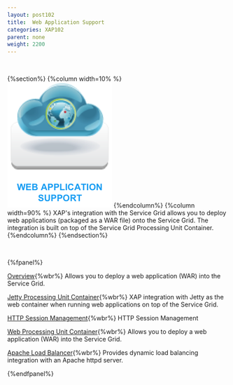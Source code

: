 ```yaml
---
layout: post102
title:  Web Application Support
categories: XAP102
parent: none
weight: 2200
---
```


<br>

{%section%}
{%column width=10% %}
![transaction.png](/attachment_files/subject/web.png)
{%endcolumn%}
{%column width=90% %}
XAP's integration with the Service Grid allows you to deploy web applications (packaged as a WAR file) onto the Service Grid. The integration is built on top of the Service Grid Processing Unit Container.
{%endcolumn%}
{%endsection%}

<br>

{%fpanel%}

[Overview](./web-application-support.html){%wbr%}
Allows you to deploy a web application (WAR) into the Service Grid.

[Jetty Processing Unit Container](./web-jetty-processing-unit-container.html){%wbr%}
XAP integration with Jetty as the web container when running web applications on top of the Service Grid.

[HTTP Session Management](./http-session-management.html){%wbr%}
HTTP Session Management

[Web Processing Unit Container](./web-processing-unit-container.html){%wbr%}
Allows you to deploy a web application (WAR) into the Service Grid.

[Apache Load Balancer](./apache-load-balancer-agent.html){%wbr%}
Provides dynamic load balancing integration with an Apache httpd server.


{%endfpanel%}

